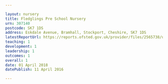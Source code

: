 ```yaml
---

layout: nursery
title: Fledglings Pre School Nursery
urn: 307140
postcode: SK7 1DS
address: Eskdale Avenue, Bramhall, Stockport, Cheshire, SK7 1DS
latestReportUrl: https://reports.ofsted.gov.uk/provider/files/2565738/urn/307140.pdf
teaching: 1
development: 1
leadership: 1
outcomes: 1
overall: 1
date: 01 April 2018 
datePublish: 11 April 2016

---
```


